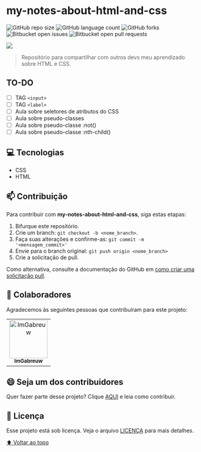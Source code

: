 # my-notes-about-html-and-css

![GitHub repo size](https://img.shields.io/github/repo-size/ImGabreuw/my-notes-about-html-and-css?style=for-the-badge)
![GitHub language count](https://img.shields.io/github/languages/count/ImGabreuw/my-notes-about-html-and-css?style=for-the-badge)
![GitHub forks](https://img.shields.io/github/forks/ImGabreuw/my-notes-about-html-and-css?style=for-the-badge)
![Bitbucket open issues](https://img.shields.io/bitbucket/issues/ImGabreuw/my-notes-about-html-and-css?style=for-the-badge)
![Bitbucket open pull requests](https://img.shields.io/bitbucket/pr-raw/ImGabreuw/my-notes-about-html-and-css?style=for-the-badge)

![](https://github.com/ImGabreuw/my-notes-about-html-and-css/blob/master/assets/html-and-css.jpg)

> Repositório para compartilhar com outros devs meu aprendizado sobre HTML e CSS.

## TO-DO

- [ ] TAG `<input>`
- [ ] TAG `<label>`
- [ ] Aula sobre seletores de atributos do CSS
- [ ] Aula sobre pseudo-classes
- [ ] Aula sobre pseudo-classe :not()
- [ ] Aula sobre pseudo-classe :nth-child()

## 💻 Tecnologias

* CSS
* HTML

## 📫 Contribuição
Para contribuir com **my-notes-about-html-and-css**, siga estas etapas:

1. Bifurque este repositório.
2. Crie um branch: `git checkout -b <nome_branch>`.
3. Faça suas alterações e confirme-as: `git commit -m '<mensagem_commit>'`
4. Envie para o branch original: `git push origin <nome_branch>`
5. Crie a solicitação de pull.

Como alternativa, consulte a documentação do GitHub em [como criar uma solicitação pull](https://help.github.com/en/github/collaborating-with-issues-and-pull-requests/creating-a-pull-request).

## 🤝 Colaboradores

Agradecemos às seguintes pessoas que contribuíram para este projeto:

<table>
  <tr>
    <td align="center">
      <a href="https://github.com/ImGabreuw">
        <img src="https://avatars.githubusercontent.com/u/60116449?v=4" width="100px;" alt="ImGabreuw"/><br>
        <sub>
          <b>ImGabreuw</b>
        </sub>
      </a>
    </td>
  </tr>
</table>


## 😄 Seja um dos contribuidores<br>

Quer fazer parte desse projeto? Clique [AQUI](CONTRIBUTING.md) e leia como contribuir.

## 📝 Licença

Esse projeto está sob licença. Veja o arquivo [LICENÇA](LICENSE.md) para mais detalhes.

[⬆ Voltar ao topo](#my-notes-about-html-and-css)<br>
